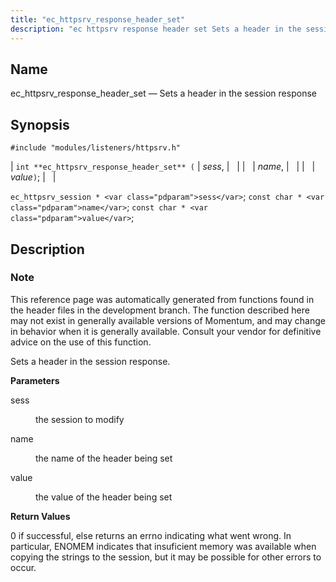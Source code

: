 ```yaml
---
title: "ec_httpsrv_response_header_set"
description: "ec httpsrv response header set Sets a header in the session response int ec httpsrv response header set sess name value ec httpsrv session sess const char name const char value This reference page was automatically generated from functions found in the header files in the development branch The function..."
---
```


<a name="apis.ec_httpsrv_response_header_set"></a> 
## Name

ec_httpsrv_response_header_set — Sets a header in the session response

## Synopsis

`#include "modules/listeners/httpsrv.h"`

| `int **ec_httpsrv_response_header_set** (` | <var class="pdparam">sess</var>, |   |
|   | <var class="pdparam">name</var>, |   |
|   | <var class="pdparam">value</var>`)`; |   |

`ec_httpsrv_session * <var class="pdparam">sess</var>`;
`const char * <var class="pdparam">name</var>`;
`const char * <var class="pdparam">value</var>`;<a name="idp53006384"></a> 
## Description

### Note

This reference page was automatically generated from functions found in the header files in the development branch. The function described here may not exist in generally available versions of Momentum, and may change in behavior when it is generally available. Consult your vendor for definitive advice on the use of this function.

Sets a header in the session response.

**<a name="idp53009248"></a> Parameters**

<dl class="variablelist">

<dt>sess</dt>

<dd>

the session to modify

</dd>

<dt>name</dt>

<dd>

the name of the header being set

</dd>

<dt>value</dt>

<dd>

the value of the header being set

</dd>

</dl>

**<a name="idp53015696"></a> Return Values**

0 if successful, else returns an errno indicating what went wrong. In particular, ENOMEM indicates that insuficient memory was available when copying the strings to the session, but it may be possible for other errors to occur.
